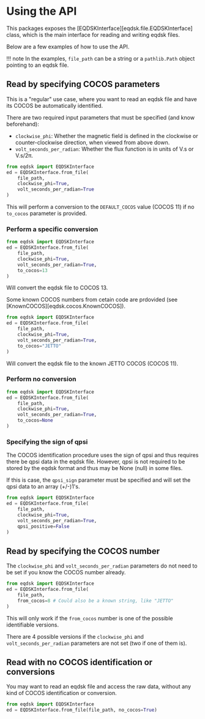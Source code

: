 # Using the API

This packages exposes the [EQDSKInterface][eqdsk.file.EQDSKInterface] class, which is the main interface for reading and writing eqdsk files.

Below are a few examples of how to use the API.

!!! note
    In the examples, `file_path` can be a string or a `pathlib.Path` object pointing to an eqdsk file.

## Read by specifying COCOS parameters

This is a "regular" use case, where you want to read an eqdsk file and have its COCOS be automatically identified.

There are two required input parameters that must be specified (and know beforehand):

- `clockwise_phi`: Whether the magnetic field is defined in the clockwise or counter-clockwise direction, when viewed from above down.
- `volt_seconds_per_radian`: Whether the flux function is in units of V.s or V.s/2π.

``` py title="main.py"
from eqdsk import EQDSKInterface
ed = EQDSKInterface.from_file(
    file_path,
    clockwise_phi=True,
    volt_seconds_per_radian=True
)
```

This will perform a conversion to the `DEFAULT_COCOS` value (COCOS 11) if no `to_cocos` parameter is provided.

### Perform a specific conversion

``` py title="main.py"
from eqdsk import EQDSKInterface
ed = EQDSKInterface.from_file(
    file_path,
    clockwise_phi=True,
    volt_seconds_per_radian=True,
    to_cocos=13
)
```

Will convert the eqdsk file to COCOS 13.

Some known COCOS numbers from cetain code are prdovided (see [KnownCOCOS][eqdsk.cocos.KnownCOCOS]).

``` py title="main.py"
from eqdsk import EQDSKInterface
ed = EQDSKInterface.from_file(
    file_path,
    clockwise_phi=True,
    volt_seconds_per_radian=True,
    to_cocos="JETTO"
)
```

Will convert the eqdsk file to the known JETTO COCOS (COCOS 11).

### Perform no conversion

``` py title="main.py"
from eqdsk import EQDSKInterface
ed = EQDSKInterface.from_file(
    file_path,
    clockwise_phi=True,
    volt_seconds_per_radian=True,
    to_cocos=None
)
```

### Specifying the sign of qpsi

The COCOS identification procedure uses the sign of qpsi and thus requires there be qpsi data in the eqdsk file. However, qpsi is not required to be stored by the eqdsk format and thus may be None (null) in some files.

If this is case, the `qpsi_sign` parameter must be specified and will set the qpsi data to an array (+/-)1's.

``` py title="main.py"
from eqdsk import EQDSKInterface
ed = EQDSKInterface.from_file(
    file_path,
    clockwise_phi=True,
    volt_seconds_per_radian=True,
    qpsi_positive=False
)
```

## Read by specifying the COCOS number

The `clockwise_phi` and `volt_seconds_per_radian` parameters do not need to be set if you know the COCOS number already.

``` py title="main.py"
from eqdsk import EQDSKInterface
ed = EQDSKInterface.from_file(
    file_path,
    from_cocos=8 # Could also be a known string, like "JETTO"
)
```

This will only work if the `from_cocos` number is one of the possible identifiable versions.

There are 4 possible versions if the `clockwise_phi` and `volt_seconds_per_radian` parameters are not set (two if one of them is).

## Read with no COCOS identification or conversions

You may want to read an eqdsk file and access the raw data, without any kind of COCOS identification or conversion.

``` py title="main.py"
from eqdsk import EQDSKInterface
ed = EQDSKInterface.from_file(file_path, no_cocos=True)
```
